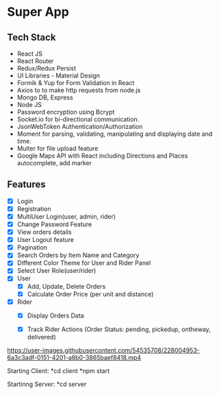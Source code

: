 # Super App


## Tech Stack

* React JS
* React Router
* Redux/Redux Persist
* UI Libraries - Material Design
* Formik & Yup for Form Validation in React
* Axios to to make http requests from node.js 
* Mongo DB, Express
* Node JS
* Password encryption using Bcrypt
* Socket.io for bi-directional communication.
* JsonWebToken Authentication/Authorization
* Moment for parsing, validating, manipulating and displaying date and time.
* Multer for file upload feature
* Google Maps API with React including Directions and Places autocomplete, add marker 

## Features
  - [x] Login
  - [x] Registration
  - [x] MultiUser Login(user, admin, rider)
  - [x] Change Password Feature
  - [x] View orders details
  - [x] User Logout feature
  - [x] Pagination
  - [x] Search Orders by Item Name and Category
  - [x] Different Color Theme for User and Rider Panel
  - [x] Select User Role(user/rider)
- [x] User
  - [x] Add, Update, Delete Orders
  - [x] Calculate Order Price (per unit and distance)
- [x] Rider
  - [x] Display Orders Data
  - [x] Track Rider Actions (Order Status: pending, pickedup, ontheway, delivered)



https://user-images.githubusercontent.com/54535708/228004953-6a3c3adf-0151-4201-a8b0-3865baef8418.mp4



Starting Client:
    *cd client
    *npm start

Startinng Server:
    *cd server





